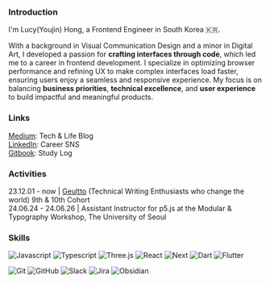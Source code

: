 ### Introduction
I'm Lucy(Youjin) Hong, a Frontend Engineer in South Korea 🇰🇷.

With a background in Visual Communication Design and a minor in Digital Art, I developed a passion for **crafting interfaces through code**, which led me to a career in frontend development. I specialize in optimizing browser performance and refining UX to make complex interfaces load faster, ensuring users enjoy a seamless and responsive experience. My focus is on balancing **business priorities**, **technical excellence**, and **user experience** to build impactful and meaningful products.

### Links
[Medium](https://medium.com/@howyoujini): Tech & Life Blog  
[LinkedIn](https://www.linkedin.com/in/howyoujini): Career SNS  
[Gitbook](https://howyoujini.gitbook.io/study-handbook): Study Log  

### Activities
23.12.01 - now | [Geultto](https://geultto.github.io/) (Technical Writing Enthusiasts who change the world) 9th & 10th Cohort  
24.06.24 - 24.06.26 | Assistant Instructor for p5.js at the Modular & Typography Workshop, The University of Seoul  

### Skills
![Javascript](https://img.shields.io/badge/Javascript-white?style=flat-square&logo=Javascript&logoColor=ffd53b) ![Typescript](https://img.shields.io/badge/Typescript-white?style=flat-square&logo=Typescript&logoColor=blue) ![Three.js](https://img.shields.io/badge/Three.js-white?&style=flat-square&logo=Three.js&logoColor=black) ![React](https://img.shields.io/badge/React-white?style=flat-square&logo=React&logoColor=skyblue) ![Next](https://img.shields.io/badge/Next-white?style=flat-square&logo=Next.js&logoColor=black) ![Dart](https://img.shields.io/badge/Dart-white?&style=flat-square&logo=Dart&logoColor=2272d4) ![Flutter](https://img.shields.io/badge/Flutter-white?style=flat-square&logo=Flutter&logoColor=4dc9ff)<br>

![Git](https://img.shields.io/badge/Git-white?&style=flat-square&logo=Git&logoColor=F05032) ![GitHub](https://img.shields.io/badge/GitHub-white?&style=flat-square&logo=GitHub&logoColor=black) ![Slack](https://img.shields.io/badge/Slack-white?style=flat-square&logo=Slack&logoColor=e01e5a) ![Jira](https://img.shields.io/badge/Jira-white?style=flat-square&logo=Jira&logoColor=0052CC) ![Obsidian](https://img.shields.io/badge/Obsidian-white?style=flat-square&logo=Obsidian&logoColor=7e1dfb)<br>
